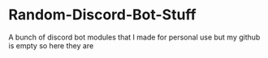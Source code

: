 # Random-Discord-Bot-Stuff
A bunch of discord bot modules that I made for personal use but my github is empty so here they are
